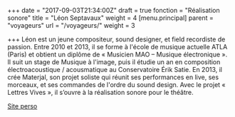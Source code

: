 +++
date = "2017-09-03T21:34:00Z"
draft = true
fonction = "Réalisation sonore"
title = "Léon Septavaux"
weight = 4
[menu.principal]
parent = "voyageurs"
url = "/voyageurs/"
weight = 3

+++
Léon est un jeune compositeur, sound designer, et field recordiste de passion. Entre 2010 et 2013, il se forme à l'école de musique actuelle ATLA (Paris) et obtient un diplôme de « Musicien MAO – Musique électronique ». Il suit un stage de Musique à l'image, puis il étudie un an en composition électroacoustique / acousmatique au Conservatoire Érik Satie. En 2013, il crée Materjal, son projet soliste qui réunit ses performances en live, ses morceaux, et ses commandes de l'ordre du sound design. Avec le projet « Lettres Vives », il s’ouvre à la réalisation sonore pour le théâtre.

[Site perso](https://soundcloud.com/materjal/)